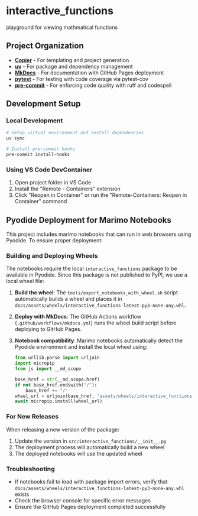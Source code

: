 # interactive_functions

playground for viewing mathmatical functions

## Project Organization

- **[Copier](https://copier.readthedocs.io/)** - For templating and project generation
- **[uv](https://github.com/astral-sh/uv)** - For package and dependency management
- **[MkDocs](https://www.mkdocs.org/)** - For documentation with GitHub Pages deployment
- **[pytest](https://docs.pytest.org/)** - For testing with code coverage via pytest-cov
- **[pre-commit](https://pre-commit.com/)** - For enforcing code quality with ruff and codespell


## Development Setup

### Local Development

```bash
# Setup virtual environment and install dependencies
uv sync

# Install pre-commit hooks
pre-commit install-hooks
```

### Using VS Code DevContainer

1. Open project folder in VS Code
2. Install the "Remote - Containers" extension
3. Click "Reopen in Container" or run the "Remote-Containers: Reopen in Container" command

## Pyodide Deployment for Marimo Notebooks

This project includes marimo notebooks that can run in web browsers using Pyodide. To ensure proper deployment:

### Building and Deploying Wheels

The notebooks require the local `interactive_functions` package to be available in Pyodide. Since this package is not published to PyPI, we use a local wheel file:

1. **Build the wheel**: The `tools/export_notebooks_with_wheel.sh` script automatically builds a wheel and places it in `docs/assets/wheels/interactive_functions-latest-py3-none-any.whl`.

2. **Deploy with MkDocs**: The GitHub Actions workflow (`.github/workflows/mkdocs.yml`) runs the wheel build script before deploying to GitHub Pages.

3. **Notebook compatibility**: Marimo notebooks automatically detect the Pyodide environment and install the local wheel using:
   ```python
   from urllib.parse import urljoin
   import micropip
   from js import __md_scope

   base_href = str(__md_scope.href)
   if not base_href.endswith("/"):
       base_href += "/"
   wheel_url = urljoin(base_href, "assets/wheels/interactive_functions-latest-py3-none-any.whl")
   await micropip.install(wheel_url)
   ```

### For New Releases

When releasing a new version of the package:

1. Update the version in `src/interactive_functions/__init__.py`
2. The deployment process will automatically build a new wheel
3. The deployed notebooks will use the updated wheel

### Troubleshooting

- If notebooks fail to load with package import errors, verify that `docs/assets/wheels/interactive_functions-latest-py3-none-any.whl` exists
- Check the browser console for specific error messages
- Ensure the GitHub Pages deployment completed successfully
